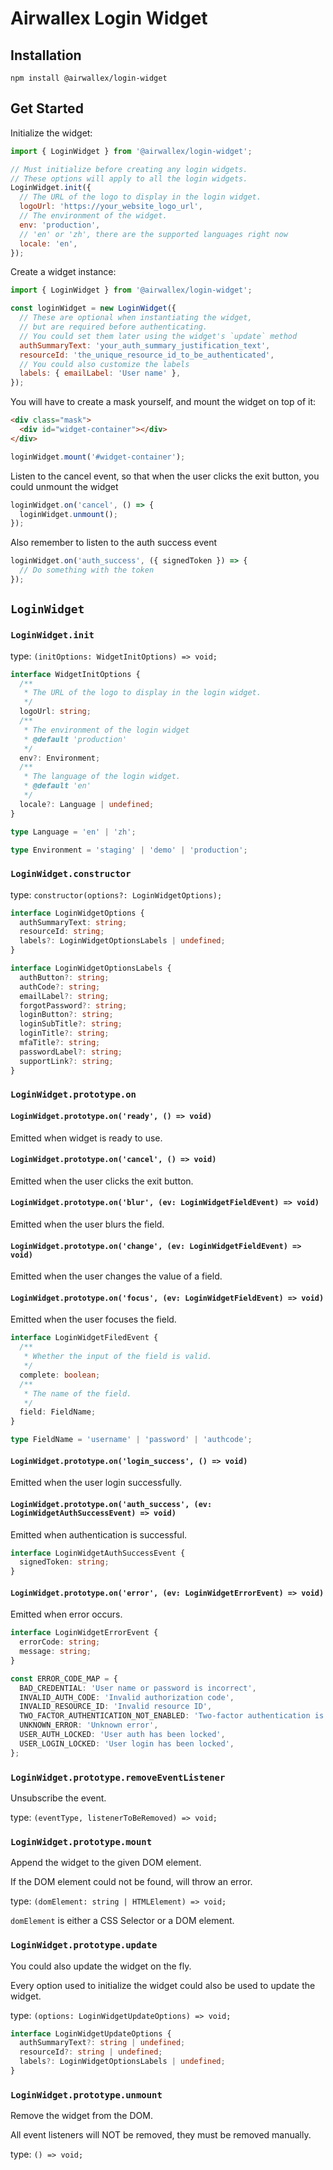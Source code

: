# Airwallex Login Widget

## Installation

```shell
npm install @airwallex/login-widget
```

## Get Started

Initialize the widget:

```js
import { LoginWidget } from '@airwallex/login-widget';

// Must initialize before creating any login widgets.
// These options will apply to all the login widgets.
LoginWidget.init({
  // The URL of the logo to display in the login widget.
  logoUrl: 'https://your_website_logo_url',
  // The environment of the widget.
  env: 'production',
  // 'en' or 'zh', there are the supported languages right now
  locale: 'en',
});
```

Create a widget instance:

```js
import { LoginWidget } from '@airwallex/login-widget';

const loginWidget = new LoginWidget({
  // These are optional when instantiating the widget,
  // but are required before authenticating.
  // You could set them later using the widget's `update` method
  authSummaryText: 'your_auth_summary_justification_text',
  resourceId: 'the_unique_resource_id_to_be_authenticated',
  // You could also customize the labels
  labels: { emailLabel: 'User name' },
});
```

You will have to create a mask yourself, and mount the widget on top of it:

```html
<div class="mask">
  <div id="widget-container"></div>
</div>
```

```js
loginWidget.mount('#widget-container');
```

Listen to the cancel event, so that when the user clicks the exit button, you could unmount the widget

```js
loginWidget.on('cancel', () => {
  loginWidget.unmount();
});
```

Also remember to listen to the auth success event

```js
loginWidget.on('auth_success', ({ signedToken }) => {
  // Do something with the token
});
```

## `LoginWidget`

### `LoginWidget.init`

type: `(initOptions: WidgetInitOptions) => void;`

```typescript
interface WidgetInitOptions {
  /**
   * The URL of the logo to display in the login widget.
   */
  logoUrl: string;
  /**
   * The environment of the login widget
   * @default 'production'
   */
  env?: Environment;
  /**
   * The language of the login widget.
   * @default 'en'
   */
  locale?: Language | undefined;
}

type Language = 'en' | 'zh';

type Environment = 'staging' | 'demo' | 'production';
```

### `LoginWidget.constructor`

type: `constructor(options?: LoginWidgetOptions);`

```typescript
interface LoginWidgetOptions {
  authSummaryText: string;
  resourceId: string;
  labels?: LoginWidgetOptionsLabels | undefined;
}

interface LoginWidgetOptionsLabels {
  authButton?: string;
  authCode?: string;
  emailLabel?: string;
  forgotPassword?: string;
  loginButton?: string;
  loginSubTitle?: string;
  loginTitle?: string;
  mfaTitle?: string;
  passwordLabel?: string;
  supportLink?: string;
}
```

### `LoginWidget.prototype.on`

#### `LoginWidget.prototype.on('ready', () => void)`

Emitted when widget is ready to use.

#### `LoginWidget.prototype.on('cancel', () => void)`

Emitted when the user clicks the exit button.

#### `LoginWidget.prototype.on('blur', (ev: LoginWidgetFieldEvent) => void)`

Emitted when the user blurs the field.

#### `LoginWidget.prototype.on('change', (ev: LoginWidgetFieldEvent) => void)`

Emitted when the user changes the value of a field.

#### `LoginWidget.prototype.on('focus', (ev: LoginWidgetFieldEvent) => void)`

Emitted when the user focuses the field.

```typescript
interface LoginWidgetFiledEvent {
  /**
   * Whether the input of the field is valid.
   */
  complete: boolean;
  /**
   * The name of the field.
   */
  field: FieldName;
}

type FieldName = 'username' | 'password' | 'authcode';
```

#### `LoginWidget.prototype.on('login_success', () => void)`

Emitted when the user login successfully.

#### `LoginWidget.prototype.on('auth_success', (ev: LoginWidgetAuthSuccessEvent) => void)`

Emitted when authentication is successful.

```typescript
interface LoginWidgetAuthSuccessEvent {
  signedToken: string;
}
```

#### `LoginWidget.prototype.on('error', (ev: LoginWidgetErrorEvent) => void)`

Emitted when error occurs.

```typescript
interface LoginWidgetErrorEvent {
  errorCode: string;
  message: string;
}

const ERROR_CODE_MAP = {
  BAD_CREDENTIAL: 'User name or password is incorrect',
  INVALID_AUTH_CODE: 'Invalid authorization code',
  INVALID_RESOURCE_ID: 'Invalid resource ID',
  TWO_FACTOR_AUTHENTICATION_NOT_ENABLED: 'Two-factor authentication is not enabled',
  UNKNOWN_ERROR: 'Unknown error',
  USER_AUTH_LOCKED: 'User auth has been locked',
  USER_LOGIN_LOCKED: 'User login has been locked',
};
```

### `LoginWidget.prototype.removeEventListener`

Unsubscribe the event.

type: `(eventType, listenerToBeRemoved) => void;`

### `LoginWidget.prototype.mount`

Append the widget to the given DOM element.

If the DOM element could not be found, will throw an error.

type: `(domElement: string | HTMLElement) => void;`

`domElement` is either a CSS Selector or a DOM element.

### `LoginWidget.prototype.update`

You could also update the widget on the fly.

Every option used to initialize the widget could also be used to update the widget.

type: `(options: LoginWidgetUpdateOptions) => void;`

```typescript
interface LoginWidgetUpdateOptions {
  authSummaryText?: string | undefined;
  resourceId?: string | undefined;
  labels?: LoginWidgetOptionsLabels | undefined;
}
```

### `LoginWidget.prototype.unmount`

Remove the widget from the DOM.

All event listeners will NOT be removed, they must be removed manually.

type: `() => void;`

